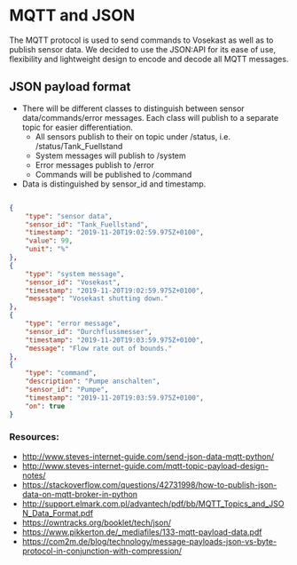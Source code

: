 # MQTT and JSON

The MQTT protocol is used to send commands to Vosekast as well as to publish sensor data.
We decided to use the JSON:API for its ease of use, flexibility and lightweight design to encode and decode all MQTT messages.

## JSON payload format

* There will be different classes to distinguish between sensor data/commands/error messages. Each class will publish to a separate topic for easier differentiation.
	* All sensors publish to their on topic under /status, i.e. /status/Tank_Fuellstand 
	* System messages will publish to /system
	* Error messages publish to /error
	* Commands will be published to /command
* Data is distinguished by sensor_id and timestamp.

```json

{
	"type": "sensor data",
	"sensor_id": "Tank_Fuellstand",
	"timestamp": "2019-11-20T19:02:59.975Z+0100", 
	"value": 99,
	"unit": "%"
},
{
	"type": "system message",
	"sensor_id": "Vosekast",
	"timestamp": "2019-11-20T19:02:59.975Z+0100", 
	"message": "Vosekast shutting down."
},
{
	"type": "error message",
	"sensor_id": "Durchflussmesser",
	"timestamp": "2019-11-20T19:03:59.975Z+0100",
	"message": "Flow rate out of bounds."
},
{
	"type": "command",
	"description": "Pumpe anschalten",
	"sensor_id": "Pumpe",
	"timestamp": "2019-11-20T19:03:59.975Z+0100",
	"on": true
} 
```

### Resources:

* http://www.steves-internet-guide.com/send-json-data-mqtt-python/
* http://www.steves-internet-guide.com/mqtt-topic-payload-design-notes/
* https://stackoverflow.com/questions/42731998/how-to-publish-json-data-on-mqtt-broker-in-python
* http://support.elmark.com.pl/advantech/pdf/bb/MQTT_Topics_and_JSON_Data_Format.pdf
* https://owntracks.org/booklet/tech/json/
* https://www.pikkerton.de/_mediafiles/133-mqtt-payload-data.pdf
* https://com2m.de/blog/technology/message-payloads-json-vs-byte-protocol-in-conjunction-with-compression/
